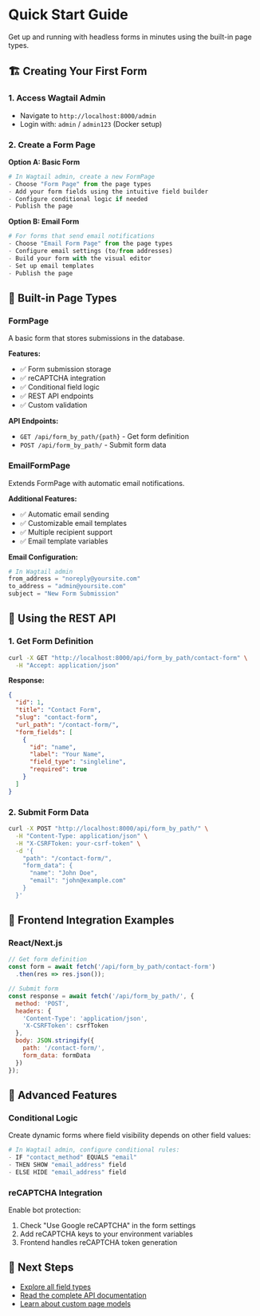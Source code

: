 # Quick Start Guide

Get up and running with headless forms in minutes using the built-in page types.

## 🏗️ Creating Your First Form

### 1. Access Wagtail Admin
- Navigate to `http://localhost:8000/admin`
- Login with: `admin` / `admin123` (Docker setup)

### 2. Create a Form Page

**Option A: Basic Form**
```python
# In Wagtail admin, create a new FormPage
- Choose "Form Page" from the page types
- Add your form fields using the intuitive field builder
- Configure conditional logic if needed
- Publish the page
```

**Option B: Email Form**  
```python
# For forms that send email notifications
- Choose "Email Form Page" from the page types  
- Configure email settings (to/from addresses)
- Build your form with the visual editor
- Set up email templates
- Publish the page
```

## 🎯 Built-in Page Types

### FormPage
A basic form that stores submissions in the database.

**Features:**
- ✅ Form submission storage
- ✅ reCAPTCHA integration
- ✅ Conditional field logic
- ✅ REST API endpoints
- ✅ Custom validation

**API Endpoints:**
- `GET /api/form_by_path/{path}` - Get form definition
- `POST /api/form_by_path/` - Submit form data

### EmailFormPage  
Extends FormPage with automatic email notifications.

**Additional Features:**
- ✅ Automatic email sending
- ✅ Customizable email templates
- ✅ Multiple recipient support
- ✅ Email template variables

**Email Configuration:**
```python
# In Wagtail admin
from_address = "noreply@yoursite.com"
to_address = "admin@yoursite.com"  
subject = "New Form Submission"
```

## 🚀 Using the REST API

### 1. Get Form Definition
```bash
curl -X GET "http://localhost:8000/api/form_by_path/contact-form" \
  -H "Accept: application/json"
```

**Response:**
```json
{
  "id": 1,
  "title": "Contact Form",
  "slug": "contact-form", 
  "url_path": "/contact-form/",
  "form_fields": [
    {
      "id": "name",
      "label": "Your Name",
      "field_type": "singleline",
      "required": true
    }
  ]
}
```

### 2. Submit Form Data
```bash
curl -X POST "http://localhost:8000/api/form_by_path/" \
  -H "Content-Type: application/json" \
  -H "X-CSRFToken: your-csrf-token" \
  -d '{
    "path": "/contact-form/",
    "form_data": {
      "name": "John Doe",
      "email": "john@example.com"
    }
  }'
```

## 🔧 Frontend Integration Examples

### React/Next.js
```javascript
// Get form definition
const form = await fetch('/api/form_by_path/contact-form')
  .then(res => res.json());

// Submit form
const response = await fetch('/api/form_by_path/', {
  method: 'POST',
  headers: {
    'Content-Type': 'application/json',
    'X-CSRFToken': csrfToken
  },
  body: JSON.stringify({
    path: '/contact-form/',
    form_data: formData
  })
});
```

## 🎨 Advanced Features

### Conditional Logic
Create dynamic forms where field visibility depends on other field values:

```python
# In Wagtail admin, configure conditional rules:
- IF "contact_method" EQUALS "email" 
- THEN SHOW "email_address" field
- ELSE HIDE "email_address" field
```

### reCAPTCHA Integration
Enable bot protection:
1. Check "Use Google reCAPTCHA" in the form settings
2. Add reCAPTCHA keys to your environment variables
3. Frontend handles reCAPTCHA token generation

## 📝 Next Steps

- [Explore all field types](../fields/basic_field.md)
- [Read the complete API documentation](../headless/api.md)
- [Learn about custom page models](using_your_own_page_models.md)
            
